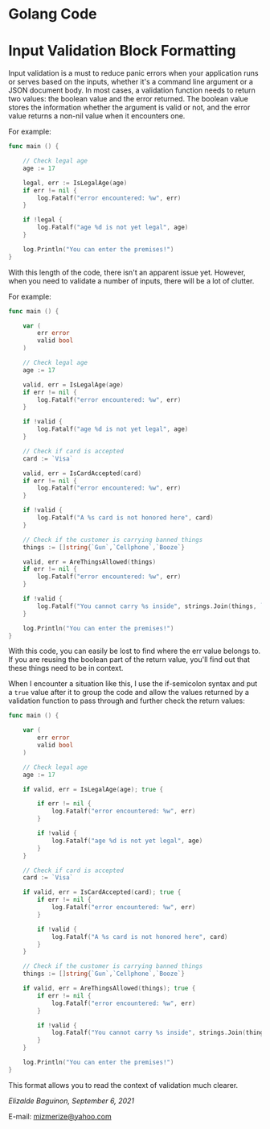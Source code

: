 # Golang Code

# Input Validation Block Formatting

Input validation is a must to reduce panic errors when your application runs or serves based on the inputs, whether it's a command line argument or a JSON document body.
In most cases, a validation function needs to return two values: the boolean value and the error returned. The boolean value stores the information
whether the argument is valid or not, and the error value returns a non-nil value when it encounters one.

For example:

```go
func main () {

	// Check legal age
	age := 17

	legal, err := IsLegalAge(age)
	if err != nil {
		log.Fatalf("error encountered: %w", err)
	}

	if !legal {
		log.Fatalf("age %d is not yet legal", age)
	}

	log.Println("You can enter the premises!")
}
```

With this length of the code, there isn't an apparent issue yet. However, when you need to validate a number of inputs, there will be a lot of clutter.

For example:

```go
func main () {

	var (
		err error
		valid bool
	)

	// Check legal age
	age := 17

	valid, err = IsLegalAge(age)
	if err != nil {
		log.Fatalf("error encountered: %w", err)
	}

	if !valid {
		log.Fatalf("age %d is not yet legal", age)
	}

	// Check if card is accepted
	card := `Visa`

	valid, err = IsCardAccepted(card)
	if err != nil {
		log.Fatalf("error encountered: %w", err)
	}

	if !valid {
		log.Fatalf("A %s card is not honored here", card)
	}

	// Check if the customer is carrying banned things
	things := []string{`Gun`,`Cellphone`,`Booze`}

	valid, err = AreThingsAllowed(things)
	if err != nil {
		log.Fatalf("error encountered: %w", err)
	}

	if !valid {
		log.Fatalf("You cannot carry %s inside", strings.Join(things, `,`))
	}

	log.Println("You can enter the premises!")
}
```

With this code, you can easily be lost to find where the err value belongs to. If you are reusing the boolean part of the return value, you'll find out that these things need to be in context.

When I encounter a situation like this, I use the if-semicolon syntax and put a `true` value after it to group the code and allow the values returned by a validation function to pass through and further check the return values:

```go
func main () {

	var (
		err error
		valid bool
	)

	// Check legal age
	age := 17

	if valid, err = IsLegalAge(age); true {

		if err != nil {
			log.Fatalf("error encountered: %w", err)
		}

		if !valid {
			log.Fatalf("age %d is not yet legal", age)
		}
	}

	// Check if card is accepted
	card := `Visa`

	if valid, err = IsCardAccepted(card); true {
		if err != nil {
			log.Fatalf("error encountered: %w", err)
		}

		if !valid {
			log.Fatalf("A %s card is not honored here", card)
		}
	}

	// Check if the customer is carrying banned things
	things := []string{`Gun`,`Cellphone`,`Booze`}

	if valid, err = AreThingsAllowed(things); true {
		if err != nil {
			log.Fatalf("error encountered: %w", err)
		}

		if !valid {
			log.Fatalf("You cannot carry %s inside", strings.Join(things, `,`))
		}
	}

	log.Println("You can enter the premises!")
}
```

This format allows you to read the context of validation much clearer.

*Elizalde Baguinon,
September 6, 2021*

E-mail: mizmerize@yahoo.com